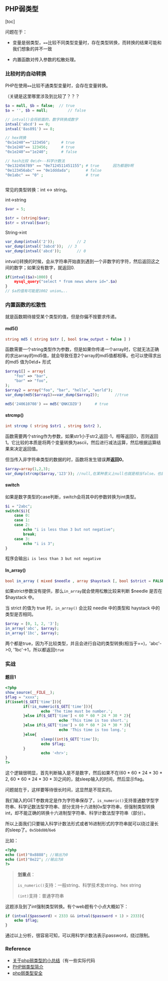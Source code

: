 ## PHP弱类型

[toc]

问题在于：

- 变量是弱类型，`==`比较不同类型变量时，存在类型转换，而转换的结果可能和我们想象的并不一致

- 内置函数对传入参数的松散处理。

### 比较时的自动转换

PHP在使用`==`比较不通类型变量时，会存在变量转换。

（关键是这里哪里涉及到比较了？？？

```php
$a = null, $b = false;	// true
$a = '', $b = null;			// false
```

```php
// intval()会将前面的，数字转换成数字
intval('abcd') == 0;
intval('8as891') == 8;

// hex转换
"0x1e240"=="123456";     # true
"0x1e240"== 123456;      # true
"0x1e240"=="1e240";      # false

// hash比较 0e\d+--科学计数法
"0e132456789" == "0e7124511451155"; # true		因为都是0啊
"0e123456abc" == "0e1dddada";       # false
"0e1abc" == "0" ;                   # true
  
```

常见的类型转换：int <-> string。

int->string

```php
$var = 5;

$str = (string)$var;
$str = strval($var);
```

String->int

```php
var_dump(intval('2'));			// 2
var_dump(intval('3abcd'));	// 3
var_dump(intval('abcd'));		// 0
```

intval()转换的时候，会从字符串开始直到遇到一个非数字的字符，然后返回这之间的数字；如果没有数字，就返回0.

```php
if(intval($a)>1000) {
    mysql_query("select * from news where id=".$a)
}
// $a的值有可能是1002 union…..
```

### 内置函数的松散性

就是函数期待接受某个类型的值，但是你偏不按要求传递。

#### md5()

```php
string md5 ( string $str [, bool $raw_output = false ] )
```

函数需要一个string类型作为参数，但是如果你传递一个array时，它就无法正确的求出array的md5值，就会导致任意2个array的md5值都相等。也可以使得求出的md5 值为0e\d+ 形式

```php
$array1[] = array(
    "foo" => "bar",
    "bar" => "foo",
);
$array2 = array("foo", "bar", "hello", "world");
var_dump(md5($array1)==var_dump($array2));       //true

md5('240610708') == md5('QNKCDZO')      # true
```

#### strcmp()

```php
int strcmp ( string $str1 , string $str2 ),
```

函数需要两个string作为参数，如果str1小于str2,返回-1，相等返回0，否则返回1。它比较的本质是将两个变量转换为ascii，然后进行减法运算，然后根据运算结果来决定返回值。

但当传入非字符串类型的数据的时，函数将发生错误**并返回0**。

```php
$array=array(1,2,3);
var_dump(strcmp($array,'123')); //null,在某种意义上null也就是相当false。也就是相等--0
```

#### switch

如果是数字类型的case判断，switch会将其中的参数转换为int类型。

```php
$i = "2abc";
switch($i){
    case 0:
    case 1:
    case 2:
        echo "i is less than 3 but not negative";
        break;
    case 3:
        echo "i is 3";
}
```

程序会输出`i is less than 3 but not negative`

#### In_array()

```php
bool in_array ( mixed $needle , array $haystack [, bool $strict = FALSE ] )
```

如果strict参数没有提供，那么`in_array`就会使用松散比较来判断 $needle 是否在 $haystack 中。

当 strict 的值为 true 时，`in_array()` 会比较 ​needle 中的类型和 ​haystack 中的类型是否相同。

```php
$array = [0, 1, 2, '3'];
in_array('abc', $array);
in_array('1bc', $array);
```

两个都是true，因为不比较类型，并且会进行自动的类型转换(相当于==)，'abc'->0, '1bc'->1，所以都返回`true`

### 实战

#### 题目1

```php
<?php
show_source(__FILE__);
$flag = "xxxx";
if(isset($_GET['time'])){ 
        if(!is_numeric($_GET['time'])){ 
                echo 'The time must be number.'; 
        }else if($_GET['time'] < 60 * 60 * 24 * 30 * 2){ 
                        echo 'This time is too short.'; 
        }else if($_GET['time'] > 60 * 60 * 24 * 30 * 3){ 
                        echo 'This time is too long.'; 
        }else{ 
                sleep((int)$_GET['time']); 
                echo $flag; 
        } 
                echo '<hr>'; 
}
?>
```

这个逻辑很明显，首先判断输入是不是数字，然后如果不在(60 * 60 * 24 * 30 * 2, 60 * 60 * 24 * 30 * 3)之间的，就sleep输入的时间，然后显示flag。

问题就在于，这样要等待很长时间，这显然是不现实的。

我们输入的GET参数肯定是作为字符串保存了，`is_numeric()`支持普通数字型字符串、科学记数法型字符串、部分支持十六进制0x型字符串，但强制类型转换int，却不能正确的转换十六进制型字符串、科学计数法型字符串（部分）。

所以上面我们只要输入科学计数法形式或者16进制形式的字符串就可以绕过漫长的sleep了。`0x5b8d80`/`6e6`

比如：

```php
<?php
echo (int)"0x8888"; //输出为0
echo (int)"8e22"; //输出为8
?>
```

> **划重点**：
>
> `is_numeric()`支持：一般string、科学技术发string、hex string
>
> `(int)`支持：普通字符串



这题涉及到了int强制类型转换。有个web题有个小点大概如下：

```php
if (intval($password) < 2333 && intval($password + 1) > 2333){
    echo $flag;
}
```

通过以上分析，很容易可知，可以用科学计数法表示password，绕过限制。

### Reference

- [关于php弱类型的小总结](https://saucer-man.com/information_security/262.html)（有一些实际代码
- [PHP弱类型简介](https://www.hacking8.com/MiscSecNotes/php/type-question.html)
- [php弱类型安全](https://www.zzzsdust.com/articles/22/)

